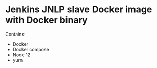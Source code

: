 Jenkins JNLP slave Docker image with Docker binary
==================================================

Contains:

-	Docker
-	Docker compose
-   Node 12
-   yurn
